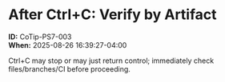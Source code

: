 <!-- status: stub; target: 150+ words -->
<!-- status: stub; target: 150+ words -->
<!-- status: stub; target: 150+ words -->
<!-- status: stub; target: 150+ words -->
<!-- status: stub; target: 150+ words -->
<!-- status: stub; target: 150+ words -->
<!-- status: stub; target: 150+ words -->
# After Ctrl+C: Verify by Artifact
**ID:** CoTip-PS7-003  
**When:** 2025-08-26 16:39:27-04:00  

Ctrl+C may stop or may just return control; immediately check files/branches/CI before proceeding.







